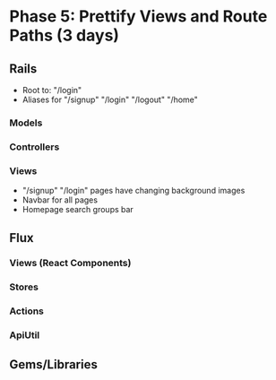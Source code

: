# Phase 5: Prettify Views and Route Paths (3 days)

## Rails
* Root to: "/login"
* Aliases for "/signup" "/login" "/logout" "/home"

### Models
### Controllers
### Views
* "/signup" "/login" pages have changing background images
* Navbar for all pages
* Homepage search groups bar

## Flux
### Views (React Components)
### Stores
### Actions
### ApiUtil

## Gems/Libraries
